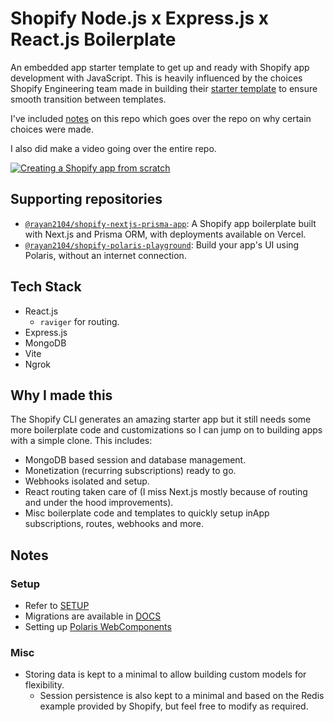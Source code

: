 # Shopify Node.js x Express.js x React.js Boilerplate

An embedded app starter template to get up and ready with Shopify app development with JavaScript. This is heavily influenced by the choices Shopify Engineering team made in building their [starter template](https://github.com/Shopify/shopify-app-template-node) to ensure smooth transition between templates.

I've included [notes](/docs/NOTES.md) on this repo which goes over the repo on why certain choices were made.

I also did make a video going over the entire repo.

[![Creating a Shopify app from scratch](https://img.youtube.com/vi/iV_3ENCraaM/0.jpg)](https://www.youtube.com/watch?v=iV_3ENCraaM)

## Supporting repositories

- [`@rayan2104/shopify-nextjs-prisma-app`](https://github.com/rayan2104/shopify-nextjs-prisma-app): A Shopify app boilerplate built with Next.js and Prisma ORM, with deployments available on Vercel.
- [`@rayan2104/shopify-polaris-playground`](https://github.com/rayan2104/shopify-polaris-playground): Build your app's UI using Polaris, without an internet connection.

## Tech Stack

- React.js
  - `raviger` for routing.
- Express.js
- MongoDB
- Vite
- Ngrok

## Why I made this

The Shopify CLI generates an amazing starter app but it still needs some more boilerplate code and customizations so I can jump on to building apps with a simple clone. This includes:

- MongoDB based session and database management.
- Monetization (recurring subscriptions) ready to go.
- Webhooks isolated and setup.
- React routing taken care of (I miss Next.js mostly because of routing and under the hood improvements).
- Misc boilerplate code and templates to quickly setup inApp subscriptions, routes, webhooks and more.

## Notes

### Setup

- Refer to [SETUP](/docs/SETUP.md)
- Migrations are available in [DOCS](/docs/migrations/)
- Setting up [Polaris WebComponents](/docs/POLARIS_WC.md)

### Misc

- Storing data is kept to a minimal to allow building custom models for flexibility.
  - Session persistence is also kept to a minimal and based on the Redis example provided by Shopify, but feel free to modify as required.
